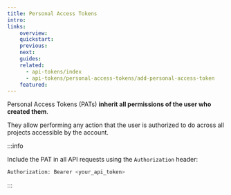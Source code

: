 ```yaml
---
title: Personal Access Tokens
intro:
links:
    overview:
    quickstart:
    previous:
    next:
    guides:
    related:
      - api-tokens/index
      - api-tokens/personal-access-tokens/add-personal-access-token
    featured:
---
```


Personal Access Tokens (PATs) **inherit all permissions of the user who created them**.

They allow performing any action that the user is authorized to do across all projects accessible by the account.

:::info

Include the PAT in all API requests using the `Authorization` header:

```bash
Authorization: Bearer <your_api_token>
```

:::
